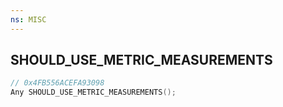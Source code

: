```yaml
---
ns: MISC
---
```

## SHOULD_USE_METRIC_MEASUREMENTS

```c
// 0x4FB556ACEFA93098
Any SHOULD_USE_METRIC_MEASUREMENTS();
```

